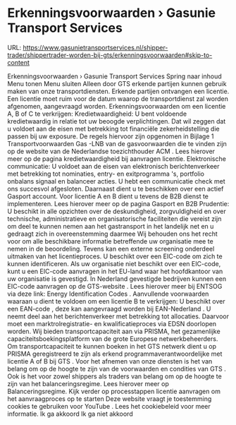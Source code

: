 # Erkenningsvoorwaarden › Gasunie Transport Services

URL: https://www.gasunietransportservices.nl/shipper-trader/shippertrader-worden-bij-gts/erkenningsvoorwaarden#skip-to-content

Erkenningsvoorwaarden › Gasunie Transport Services
Spring naar inhoud
Menu tonen
Menu sluiten
Alleen door
GTS
erkende partijen kunnen gebruik maken van onze transportdiensten. Erkende partijen ontvangen een licentie. Een licentie moet ruim voor de datum waarop de transportdienst zal worden afgenomen, aangevraagd worden.
Erkenningsvoorwaarden om een licentie A, B of C te verkrijgen:
Kredietwaardigheid: U bent voldoende kredietwaardig in relatie tot uw beoogde verplichtingen. Dat wil zeggen dat u voldoet aan de eisen met betrekking tot financiële zekerheidstelling die passen bij uw exposure. De regels hiervoor zijn opgenomen in Bijlage 1 Transportvoorwaarden
Gas
-LNB van de
gasvoorwaarden
die te vinden zijn op de website van de Nederlandse toezichthouder
ACM
. Lees hierover meer op de pagina
kredietwaardigheid
bij aanvragen licentie.
Elektronische communicatie: U voldoet aan de eisen van elektronisch berichtenverkeer met betrekking tot nominaties, entry- en
exitprogramma
's,
portfolio onbalans signaal
en balanceer acties. U hebt een communicatie check met ons succesvol afgesloten. Daarnaast dient u te beschikken over een actief Gasport account. Voor licentie A en B dient u tevens de B2B dienst te implementeren. Lees hierover meer op de pagina
Gasport en B2B
Prudentie: U beschikt in alle opzichten over de deskundigheid, zorgvuldigheid en over technische, administratieve en organisatorische faciliteiten die vereist zijn om deel te kunnen nemen aan het gastransport in het landelijk net en u gedraagt zich in overeenstemming daarmee Wij behouden ons het recht voor om alle beschikbare informatie betreffende uw organisatie mee te nemen in de beoordeling. Tevens kan een externe screening onderdeel uitmaken van het licentieproces.
U beschikt over een EIC-code om zich te kunnen identificeren. Als uw organisatie niet beschikt over een EIC-code, kunt u een EIC-code aanvragen in het EU-land waar het hoofdkantoor van uw organisatie is gevestigd. In Nederland gevestigde bedrijven kunnen een EIC-code aanvragen op de
GTS-website
. Lees hierover meer bij ENTSOG via deze link:
Energy Identification Codes
.
Aanvullende voorwaarden waaraan u dient te voldoen om een licentie B te verkrijgen:
U beschikt over een
EAN-code
, deze kan aangevraagd worden bij
EAN-Nederland
.
U neemt deel aan het berichtenverkeer met betrekking tot allocaties. Daarvoor moet een marktrolregistratie- en kwalificatieproces via
EDSN
doorlopen worden.
Wij bieden
transportcapaciteit
aan via PRISMA, het gezamenlijke capaciteitsboekingsplatform van de grote Europese netwerkbeheerders. Om
transportcapaciteit
te kunnen boeken in het
GTS
netwerk dient u op PRISMA geregistreerd te zijn als erkend programmaverantwoordelijke met licentie A of B bij
GTS
.      Voor het afnemen van onze diensten is het van belang om op de hoogte te zijn van de voorwaarden en condities van
GTS
.       Ook is het voor zowel shippers als traders van belang om op de hoogte te zijn van het balanceringsregime. Lees hierover meer op Balanceringsregime.
Kijk verder op
processtappen licentie
aanvragen om het aanvraagproces op te starten
Deze website vraagt je toestemming cookies te gebruiken voor
YouTube
. Lees het
cookiebeleid
voor meer informatie.
Ik ga akkoord
Ik ga niet akkoord